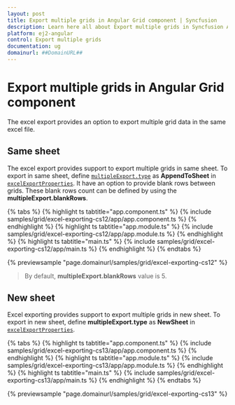 ```yaml
---
layout: post
title: Export multiple grids in Angular Grid component | Syncfusion
description: Learn here all about Export multiple grids in Syncfusion Angular Grid component of Syncfusion Essential JS 2 and more.
platform: ej2-angular
control: Export multiple grids 
documentation: ug
domainurl: ##DomainURL##
---
```


# Export multiple grids in Angular Grid component

The excel export provides an option to export multiple grid data in the same excel file.

## Same sheet

The excel export provides support to export multiple grids in same sheet. To export in same sheet, define [`multipleExport.type`](https://ej2.syncfusion.com/angular/documentation/api/grid/excelExportProperties/#multipleexport) as **AppendToSheet** in [`excelExportProperties`](https://ej2.syncfusion.com/angular/documentation/api/grid/excelExportProperties/). It have an option to provide blank rows between grids. These blank rows count can be defined by using the **multipleExport.blankRows**.

{% tabs %}
{% highlight ts tabtitle="app.component.ts" %}
{% include samples/grid/excel-exporting-cs12/app/app.component.ts %}
{% endhighlight %}
{% highlight ts tabtitle="app.module.ts" %}
{% include samples/grid/excel-exporting-cs12/app/app.module.ts %}
{% endhighlight %}
{% highlight ts tabtitle="main.ts" %}
{% include samples/grid/excel-exporting-cs12/app/main.ts %}
{% endhighlight %}
{% endtabs %}
  
{% previewsample "page.domainurl/samples/grid/excel-exporting-cs12" %}

>By default, **multipleExport.blankRows** value is 5.

## New sheet

Excel exporting provides support to export multiple grids in new sheet. To export in new sheet, define  **multipleExport.type** as **NewSheet** in [`excelExportProperties`](https://ej2.syncfusion.com/angular/documentation/api/grid/excelExportProperties/).

{% tabs %}
{% highlight ts tabtitle="app.component.ts" %}
{% include samples/grid/excel-exporting-cs13/app/app.component.ts %}
{% endhighlight %}
{% highlight ts tabtitle="app.module.ts" %}
{% include samples/grid/excel-exporting-cs13/app/app.module.ts %}
{% endhighlight %}
{% highlight ts tabtitle="main.ts" %}
{% include samples/grid/excel-exporting-cs13/app/main.ts %}
{% endhighlight %}
{% endtabs %}
  
{% previewsample "page.domainurl/samples/grid/excel-exporting-cs13" %}